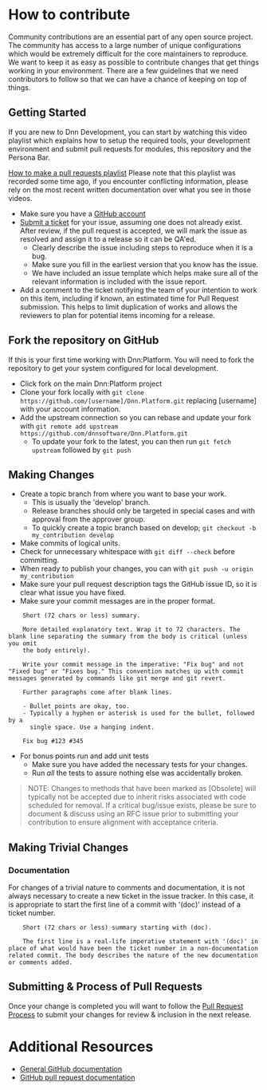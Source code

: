 # How to contribute

Community contributions are an essential part of any open source project. The community has access to a large number of unique configurations which would
be extremely difficult for the core maintainers to reproduce. We want to keep it as easy as possible to contribute changes that get things working in your environment. There are a few guidelines that we need contributors to follow so that we can have a chance of keeping on top of things.

## Getting Started

If you are new to Dnn Development, you can start by watching this video playlist which explains how to setup the required tools, your development environment and submit pull requests for modules, this repository and the Persona Bar.

[How to make a pull requests playlist](https://www.youtube.com/playlist?list=PLIx1M8IdVvqZ0bnODGqJyxvONNPj5BzMP)
Please note that this playlist was recorded some time ago, if you encounter conflicting information, please rely on the most recent written documentation over what you see in those videos.

* Make sure you have a [GitHub account](https://github.com/signup/free)
* [Submit a ticket](https://github.com/dnnsoftware/Dnn.Platform/issues/new) for your issue, assuming one does not already exist.  After review, if the pull request is accepted, we will mark the issue as resolved and assign it to a release so it can be QA'ed.
  * Clearly describe the issue including steps to reproduce when it is a bug.
  * Make sure you fill in the earliest version that you know has the issue.
  * We have included an issue template which helps make sure all of the relevant information is included with the issue report.
* Add a comment to the ticket notifying the team of your intention to work on this item, including if known, an estimated time for Pull Request submission.  This helps to limit duplication of works and allows the reviewers to plan for potential items incoming for a release.

## Fork the repository on GitHub

If this is your first time working with Dnn:Platform. You will need to fork the repository to get your system configured for local development.

* Click fork on the main Dnn:Platform project
* Clone your fork locally with `git clone https://github.com/[username]/Dnn.Platform.git` replacing [username] with your account information.
* Add the upstream connection so you can rebase and update your fork with `git remote add upstream https://github.com/dnnsoftware/Dnn.Platform.git`
  * To update your fork to the latest, you can then run `git fetch upstream` followed by `git push`

## Making Changes

* Create a topic branch from where you want to base your work.
  * This is usually the 'develop' branch.
  * Release branches should only be targeted in special cases and with approval from the approver group.
  * To quickly create a topic branch based on develop; `git checkout -b my_contribution develop`
* Make commits of logical units.
* Check for unnecessary whitespace with `git diff --check` before committing.
* When ready to publish your changes, you can with `git push -u origin my_contribution`
* Make sure your pull request description tags the GitHub issue ID, so it is clear what issue you have fixed.
* Make sure your commit messages are in the proper format.

````
    Short (72 chars or less) summary.

    More detailed explanatory text. Wrap it to 72 characters. The blank line separating the summary from the body is critical (unless you omit
    the body entirely).

    Write your commit message in the imperative: "Fix bug" and not "Fixed bug" or "Fixes bug." This convention matches up with commit messages generated by commands like git merge and git revert.

    Further paragraphs come after blank lines.

    - Bullet points are okay, too.
    - Typically a hyphen or asterisk is used for the bullet, followed by a
      single space. Use a hanging indent.
  
    Fix bug #123 #345
````
* For bonus points run and add unit tests
	* Make sure you have added the necessary tests for your changes.
	* Run _all_ the tests to assure nothing else was accidentally broken.

> NOTE: Changes to methods that have been marked as [Obsolete] will typically not be accepted due to inherit risks associated with code scheduled for removal.  If a critical bug/issue exists, please be sure to document & discuss using an RFC issue prior to submitting your contribution to ensure alignment with acceptance criteria.

## Making Trivial Changes

### Documentation

For changes of a trivial nature to comments and documentation, it is not
always necessary to create a new ticket in the issue tracker. In this case, it is
appropriate to start the first line of a commit with '(doc)' instead of
a ticket number. 

````
    Short (72 chars or less) summary starting with (doc). 
    
    The first line is a real-life imperative statement with '(doc)' in place of what would have been the ticket number in a non-documentation related commit. The body describes the nature of the new documentation or comments added.
````

## Submitting & Process of Pull Requests
Once your change is completed you will want to follow the [Pull Request Process](https://github.com/dnnsoftware/Dnn.Platform/blob/develop/.github/PULL_REQUEST_PROCESS.md) to submit your changes for review & inclusion in the next release.

# Additional Resources

* [General GitHub documentation](http://help.github.com/)
* [GitHub pull request documentation](http://help.github.com/send-pull-requests/)

